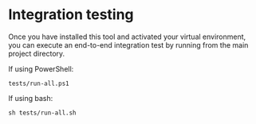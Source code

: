# Integration testing

Once you have installed this tool and activated your virtual environment, you can execute an end-to-end integration test by running from the main project directory.

If using PowerShell:

```
tests/run-all.ps1
```

If using bash:

```
sh tests/run-all.sh
```